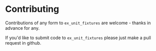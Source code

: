 # Contributing

Contributions of any form to `ex_unit_fixtures` are welcome - thanks in advance
for any.

If you'd like to submit code to `ex_unit_fixtures` please just make a pull
request in github.
